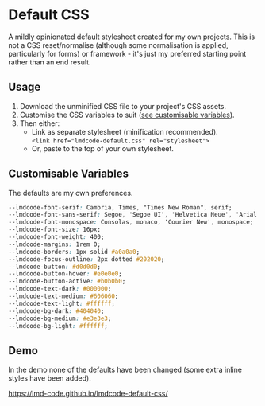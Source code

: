 # Default CSS

A mildly opinionated default stylesheet created for my own projects. This is not a CSS reset/normalise (although some normalisation is applied, particularly for forms) or framework - it's just my preferred starting point rather than an end result.

## Usage

1. Download the unminified CSS file to your project's CSS assets.
2. Customise the CSS variables to suit ([see customisable variables](#customisable-variables)).
3. Then either:
    - Link as separate stylesheet (minification recommended).\
    `<link href="lmdcode-default.css" rel="stylesheet">`
    - Or, paste to the top of your own stylesheet.

## Customisable Variables

The defaults are my own preferences.

```css
--lmdcode-font-serif: Cambria, Times, "Times New Roman", serif;
--lmdcode-font-sans-serif: Segoe, 'Segoe UI', 'Helvetica Neue', 'Arial Nova', Helvetica, Arial, sans-serif; 
--lmdcode-font-monospace: Consolas, monaco, 'Courier New', monospace;
--lmdcode-font-size: 16px;
--lmdcode-font-weight: 400;
--lmdcode-margins: 1rem 0;
--lmdcode-borders: 1px solid #a0a0a0;
--lmdcode-focus-outline: 2px dotted #202020;
--lmdcode-button: #d0d0d0;
--lmdcode-button-hover: #e0e0e0;
--lmdcode-button-active: #b0b0b0;
--lmdcode-text-dark: #000000;
--lmdcode-text-medium: #606060;
--lmdcode-text-light: #ffffff;
--lmdcode-bg-dark: #404040;
--lmdcode-bg-medium: #e3e3e3;
--lmdcode-bg-light: #ffffff;
```

## Demo

In the demo none of the defaults have been changed (some extra inline styles have been added).

<https://lmd-code.github.io/lmdcode-default-css/>

